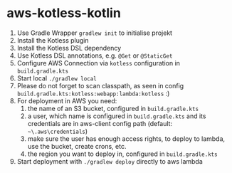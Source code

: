 # aws-kotless-kotlin

1. Use Gradle Wrapper `gradlew init` to initialise projekt
2. Install the Kotless plugin
3. Install the Kotless DSL dependency
4. Use Kotless DSL annotations, e.g. `@Get` or `@StaticGet`
5. Configure AWS Connection via `kotless` configuration in `build.gradle.kts`
6. Start local `./gradlew local`
7. Please do not forget to scan classpath, as seen in config `build.gradle.kts:kotless:webapp:lambda:kotless` :)
8. For deployment in AWS you need:
    1. the name of an S3 bucket, configured in `build.gradle.kts`
    2. a user, which name is configured in `build.gradle.kts` and its credentials are in aws-client config path (default: `~\.aws\credentials`)
    3. make sure the user has enough access rights, to deploy to lambda, use the bucket, create crons, etc.
    4. the region you want to deploy in, configured in `build.gradle.kts`
8. Start deployment with `./gradlew deploy` directly to aws lambda
